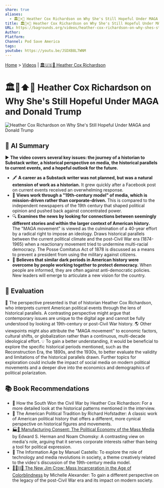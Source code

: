 ```yaml
---
share: true
aliases:
  - 🏛️🐘⬆️🙏 Heather Cox Richardson on Why She's Still Hopeful Under MAGA and Donald Trump
title: 🏛️🐘⬆️🙏 Heather Cox Richardson on Why She's Still Hopeful Under MAGA and Donald Trump
URL: https://bagrounds.org/videos/heather-cox-richardson-on-why-shes-still-hopeful-under-maga-and-donald-trump
Author:
Platform:
Channel: Pod Save America
tags:
youtube: https://youtu.be/JSDXB8L7WNM
---
```

[Home](../index.md) > [Videos](./index.md) | [🏛️🇺🇸📖 Heather Cox Richardson](../people/heather-cox-richardson.md)  
# 🏛️🐘⬆️🙏 Heather Cox Richardson on Why She's Still Hopeful Under MAGA and Donald Trump  
![Heather Cox Richardson on Why She's Still Hopeful Under MAGA and Donald Trump](https://youtu.be/JSDXB8L7WNM)  
  
## 🤖 AI Summary  
▶️ **The video covers several key issues: the journey of a historian to Substack writer, a historical perspective on media, the historical parallels to current events, and a hopeful outlook for the future.**  
  
* 🖋️ **A career as a Substack writer was not planned, but was a natural extension of work as a historian.** It grew quickly after a Facebook post on current events received an overwhelming response.  
* 📰 **Views work through a "19th-century model" of media, which is mission-driven rather than corporate-driven.** This is compared to the independent newspapers of the 19th century that shaped political opinion and pushed back against concentrated power.  
* 🔍 **Examines the news by looking for connections between seemingly different stories and within the larger context of American history.** The "MAGA movement" is viewed as the culmination of a 40-year effort by a radical right to impose an ideology. Draws historical parallels between the current political climate and the post-Civil War era (1874-1965) when a reactionary movement tried to undermine multi-racial democracy. The Posse Comitatus Act of 1878 is discussed as a means to prevent a president from using the military against citizens.  
* 🤝 **Believes that similar dark periods in American history were overcome by people working together to protect democracy.** When people are informed, they are often against anti-democratic policies. New leaders will emerge to articulate a new vision for the country.  
  
## 🤔 Evaluation  
📖 The perspective presented is that of historian Heather Cox Richardson, who interprets current American political events through the lens of historical parallels. A contrasting perspective might argue that contemporary issues are unique to the digital age and cannot be fully understood by looking at 19th-century or post-Civil War history. 🌎 Other viewpoints might also attribute the "MAGA movement" to economic factors, cultural shifts, or globalization rather than a continuous, multi-decade ideological effort. 💡 To gain a better understanding, it would be beneficial to explore the specific historical periods mentioned, such as the Reconstruction Era, the 1890s, and the 1930s, to better evaluate the validity and limitations of the historical parallels drawn. Further topics for exploration could include the impact of social media on modern political movements and a deeper dive into the economics and demographics of political polarization.  
  
## 📚 Book Recommendations  
* 📖 How the South Won the Civil War by Heather Cox Richardson: For a more detailed look at the historical patterns mentioned in the interview.  
* 📖 The American Political Tradition by Richard Hofstadter: A classic work of American political history that offers a different, more cynical perspective on historical figures and movements.  
* [🏭🫡 Manufacturing Consent: The Political Economy of the Mass Media](../books/manufacturing-consent.md) by Edward S. Herman and Noam Chomsky: A contrasting view on media's role, arguing that it serves corporate interests rather than being a tool for political expression.  
* 📖 The Information Age by Manuel Castells: To explore the role of technology and media revolutions in society, a theme creatively related to the video's discussion of the 19th-century media model.  
* [🧑🏿⛓️🙈 The New Jim Crow: Mass Incarceration in the Age of Colorblindness](../books/the-new-jim-crow-mass-incarceration-in-the-age-of-colorblindness.md) by Michelle Alexander: To gain a different perspective on the legacy of the post-Civil War era and its impact on modern society.